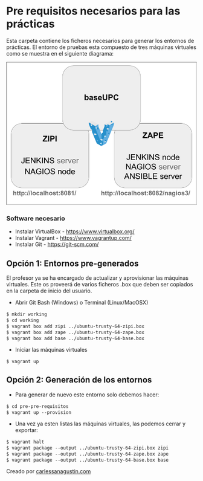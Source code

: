 # Pre requisitos necesarios para las prácticas

Esta carpeta contiene los ficheros necesarios para generar los entornos de prácticas. El entorno de pruebas esta compuesto de tres máquinas virtuales como se muestra en el siguiente diagrama:

![Entorno de prácticas](./vagrant_environment.png)

### Software necesario

* Instalar VirtualBox - https://www.virtualbox.org/
* Instalar Vagrant - https://www.vagrantup.com/
* Instalar Git - https://git-scm.com/


## Opción 1: Entornos pre-generados

El profesor ya se ha encargado de actualizar y aprovisionar las máquinas virtuales. Este os proveerá de varios ficheros .box que deben ser copiados en la carpeta de inicio del usuario.

* Abrir Git Bash (Windows) o Terminal (Linux/MacOSX)

```
$ mkdir working
$ cd working
$ vagrant box add zipi ../ubuntu-trusty-64-zipi.box
$ vagrant box add zape ../ubuntu-trusty-64-zape.box
$ vagrant box add base ../ubuntu-trusty-64-base.box
```

* Iniciar las máquinas virtuales

```
$ vagrant up
```

## Opción 2: Generación de los entornos

* Para generar de nuevo este entorno solo debemos hacer:

```
$ cd pre-pre-requisitos
$ vagrant up --provision
```

* Una vez ya esten listas las máquinas virtuales, las podemos cerrar y exportar:

```
$ vagrant halt
$ vagrant package --output ../ubuntu-trusty-64-zipi.box zipi
$ vagrant package --output ../ubuntu-trusty-64-zape.box zape
$ vagrant package --output ../ubuntu-trusty-64-base.box base
```

Creado por [carlessanagustin.com](http://www.carlessanagustin.com)